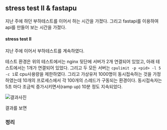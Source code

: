 ## stress test Ⅱ & fastapu

지난 주에 하던 부하테스트를 이어서 하는 시간을 가졌다. 그리고 fastapi를 이용하여 api를 만들어 보는 시간을 가졌다.

#### stress test Ⅱ

지난 주에 이어서 부하테스트를 계속하였다. 

테스트 환경은 위의 테스트에서는 nginx 뒷단에 서버가 2개 연결되어 있었고, 아래 테스트에서는 1개가 연결되어 있었다. 그리고 두 모든 서버는 `cpulimit -p <pid> -l 5 -c 1`로 cpu사용량을 제한하였다. 그리고 가상유저 1000명이 동시접속하는 것을 가정하였는데 10개의 프로세스에서 각 100개의 스레드가 구동되는 환경이다. 동시접속자는 5초 마다 조금씩 증가시키면서(ramp up) 10분 정도 지속되었다.

![결과사진](https://private-user-images.githubusercontent.com/174768977/356927183-332e17e9-f5af-4e49-908b-0f59267be494.png?jwt=eyJhbGciOiJIUzI1NiIsInR5cCI6IkpXVCJ9.eyJpc3MiOiJnaXRodWIuY29tIiwiYXVkIjoicmF3LmdpdGh1YnVzZXJjb250ZW50LmNvbSIsImtleSI6ImtleTUiLCJleHAiOjE3MjM1MDc5MjYsIm5iZiI6MTcyMzUwNzYyNiwicGF0aCI6Ii8xNzQ3Njg5NzcvMzU2OTI3MTgzLTMzMmUxN2U5LWY1YWYtNGU0OS05MDhiLTBmNTkyNjdiZTQ5NC5wbmc_WC1BbXotQWxnb3JpdGhtPUFXUzQtSE1BQy1TSEEyNTYmWC1BbXotQ3JlZGVudGlhbD1BS0lBVkNPRFlMU0E1M1BRSzRaQSUyRjIwMjQwODEzJTJGdXMtZWFzdC0xJTJGczMlMkZhd3M0X3JlcXVlc3QmWC1BbXotRGF0ZT0yMDI0MDgxM1QwMDA3MDZaJlgtQW16LUV4cGlyZXM9MzAwJlgtQW16LVNpZ25hdHVyZT0xZDgwZWZmMzc3NjZhNTQ3OTYxZmJkZjZjNGZkZjNkNWZmMzU3ODE2MmQyZDgyNWRlMTk3OTU0M2I2NjQwMWRjJlgtQW16LVNpZ25lZEhlYWRlcnM9aG9zdCZhY3Rvcl9pZD0wJmtleV9pZD0wJnJlcG9faWQ9MCJ9.bTjUh7k1sXZCL2FBth0-AnCkPUMon4Zibyeh38peS3Q)

결과를 보면 

### 정리
